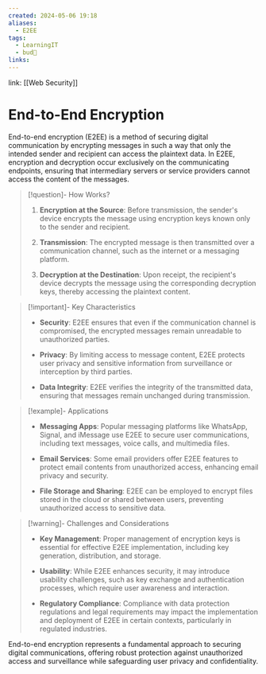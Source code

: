 ```yaml
---
created: 2024-05-06 19:18
aliases:
  - E2EE
tags:
  - LearningIT
  - bud🌿
links:
---
```


link: [[Web Security]]

# End-to-End Encryption

End-to-end encryption (E2EE) is a method of securing digital communication by encrypting messages in such a way that only the intended sender and recipient can access the plaintext data. In E2EE, encryption and decryption occur exclusively on the communicating endpoints, ensuring that intermediary servers or service providers cannot access the content of the messages.


> [!question]- How Works?
> 1. **Encryption at the Source**: Before transmission, the sender's device encrypts the message using encryption keys known only to the sender and recipient.
>     
> 2. **Transmission**: The encrypted message is then transmitted over a communication channel, such as the internet or a messaging platform.
>     
> 3. **Decryption at the Destination**: Upon receipt, the recipient's device decrypts the message using the corresponding decryption keys, thereby accessing the plaintext content.


> [!important]- Key Characteristics
> - **Security**: E2EE ensures that even if the communication channel is compromised, the encrypted messages remain unreadable to unauthorized parties.
>     
> - **Privacy**: By limiting access to message content, E2EE protects user privacy and sensitive information from surveillance or interception by third parties.
>     
> - **Data Integrity**: E2EE verifies the integrity of the transmitted data, ensuring that messages remain unchanged during transmission.


> [!example]- Applications
> - **Messaging Apps**: Popular messaging platforms like WhatsApp, Signal, and iMessage use E2EE to secure user communications, including text messages, voice calls, and multimedia files.
>     
> - **Email Services**: Some email providers offer E2EE features to protect email contents from unauthorized access, enhancing email privacy and security.
>     
> - **File Storage and Sharing**: E2EE can be employed to encrypt files stored in the cloud or shared between users, preventing unauthorized access to sensitive data.
>     


> [!warning]- Challenges and Considerations
> - **Key Management**: Proper management of encryption keys is essential for effective E2EE implementation, including key generation, distribution, and storage.
>     
> - **Usability**: While E2EE enhances security, it may introduce usability challenges, such as key exchange and authentication processes, which require user awareness and interaction.
>     
> - **Regulatory Compliance**: Compliance with data protection regulations and legal requirements may impact the implementation and deployment of E2EE in certain contexts, particularly in regulated industries.

End-to-end encryption represents a fundamental approach to securing digital communications, offering robust protection against unauthorized access and surveillance while safeguarding user privacy and confidentiality.
